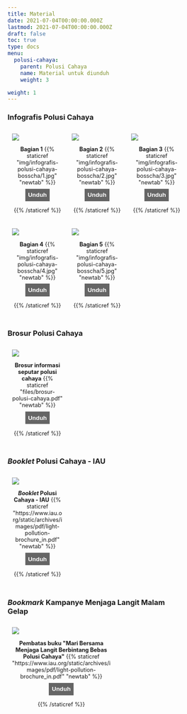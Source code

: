 ```yaml
---
title: Material
date: 2021-07-04T00:00:00.000Z
lastmod: 2021-07-04T00:00:00.000Z
draft: false
toc: true
type: docs
menu:
  polusi-cahaya:
    parent: Polusi Cahaya
    name: Material untuk diunduh
    weight: 3

weight: 1
---
```

### Infografis Polusi Cahaya

<div class="row">
  <div class="column">
        <img src="/img/infografis-polusi-cahaya-bosscha/1-red.jpg"></img>
        <p style="font-size: .9em" class="showmore">
        <b>Bagian 1</b> {{% staticref "img/infografis-polusi-cahaya-bosscha/1.jpg" "newtab" %}}<button>Unduh</button>{{% /staticref %}} <br>
        </p>
  </div>
  <div class="column">
        <img src="/img/infografis-polusi-cahaya-bosscha/2-red.jpg"></img>
        <p style="font-size: .9em" class="showmore">
        <b>Bagian 2</b> {{% staticref "img/infografis-polusi-cahaya-bosscha/2.jpg" "newtab" %}}<button>Unduh</button>{{% /staticref %}} <br>
        </p>
  </div>
  <div class="column">
        <img src="/img/infografis-polusi-cahaya-bosscha/3-red.jpg"></img>
        <p style="font-size: .9em" class="showmore">
        <b>Bagian 3</b> {{% staticref "img/infografis-polusi-cahaya-bosscha/3.jpg" "newtab" %}}<button>Unduh</button>{{% /staticref %}} <br>
        </p>
  </div>
</div>
<div class="row">
  <div class="column">
        <img src="/img/infografis-polusi-cahaya-bosscha/4-red.jpg"></img>
        <p style="font-size: .9em" class="showmore">
        <b>Bagian 4</b> {{% staticref "img/infografis-polusi-cahaya-bosscha/4.jpg" "newtab" %}}<button>Unduh</button>{{% /staticref %}} <br>
        </p>
  </div>
  <div class="column">
        <img src="/img/infografis-polusi-cahaya-bosscha/5-red.jpg"></img>
        <p style="font-size: .9em" class="showmore">
        <b>Bagian 5</b> {{% staticref "img/infografis-polusi-cahaya-bosscha/5.jpg" "newtab" %}}<button>Unduh</button>{{% /staticref %}} <br>
        </p>
  </div>
  <div class="column">
  </div>
</div>

<!-- * {{% staticref "img/infografis-polusi-cahaya-bosscha/1.jpg" "newtab" %}}Bagian 1{{% /staticref %}}
* {{% staticref "img/infografis-polusi-cahaya-bosscha/2.jpg" "newtab" %}}Bagian 2{{% /staticref %}}
* {{% staticref "img/infografis-polusi-cahaya-bosscha/3.jpg" "newtab" %}}Bagian 3{{% /staticref %}}
* {{% staticref "img/infografis-polusi-cahaya-bosscha/4.jpg" "newtab" %}}Bagian 4{{% /staticref %}}
* {{% staticref "img/infografis-polusi-cahaya-bosscha/5.jpg" "newtab" %}}Bagian 5{{% /staticref %}} -->

### Brosur Polusi Cahaya

<div class="row">
  <div class="column">
        <img src="/img/cover-brosur-polusi-cahaya.jpg"></img>
        <p style="font-size: .9em" class="showmore">
        <b>Brosur informasi seputar polusi cahaya</b> {{% staticref "files/brosur-polusi-cahaya.pdf" "newtab" %}}<button>Unduh</button>{{% /staticref %}} <br>
        </p>
  </div>
</div>

<!-- {{<figure src="/img/cover-brosur-polusi-cahaya.jpg" width="25%">}} -->

<!-- * {{% staticref "files/brosur-polusi-cahaya.pdf" "newtab" %}}Brosur Informasi Seputar Polusi Cahaya{{% /staticref %}} -->

### *Booklet* Polusi Cahaya - IAU
<div class="row">
  <div class="column">
        <img src="/img/cover-booklet-polusi-cahaya.jpg"></img>
        <p style="font-size: .9em" class="showmore">
        <b><i>Booklet</i> Polusi Cahaya - IAU</b> {{% staticref "https://www.iau.org/static/archives/images/pdf/light-pollution-brochure_in.pdf" "newtab" %}}<button>Unduh</button>{{% /staticref %}} <br>
        </p>
  </div>
</div>
<!-- {{<figure src="/img/cover-booklet-polusi-cahaya.jpg" width="25%">}} -->

<!-- * <a href="https://www.iau.org/static/archives/images/pdf/light-pollution-brochure_in.pdf" target="_blank">*Booklet* Polusi Cahaya versi Bahasa Indonesia</a> -->

### *Bookmark* Kampanye Menjaga Langit Malam Gelap
<div class="row">
  <div class="column-2">
        <img src="/img/bookmark2019-red.jpg"></img>
        <p style="font-size: .9em" class="showmore">
        <b>Pembatas buku "Mari Bersama Menjaga Langit Berbintang Bebas Polusi Cahaya"</b> {{% staticref "https://www.iau.org/static/archives/images/pdf/light-pollution-brochure_in.pdf" "newtab" %}}<button>Unduh</button>{{% /staticref %}} <br>
        </p>
  </div>
</div>

<!-- {{<figure src="/img/bookmark2019-red.jpg" width="60%">}}

* {{% staticref "img/bookmark2019.png" "newtab"%}}Pembatas buku "Mari Bersama Menjaga Langit Berbintang Bebas Polusi Cahaya"{{% /staticref %}} -->

<style>
* {
  box-sizing: border-box;
}

/* Create three equal columns that floats next to each other */
.column {
  float: left;
  width: 33.33%;
  padding: 10px;
  /* text-align: justify;
  text-justify: inter-word; */
  }

  .column-2 {
  float: left;
  width: 60%;
  padding: 10px;
  /* text-align: justify;
  text-justify: inter-word; */
  }

/* Clear floats after the columns */
.row:after {
  content: "";
  display: table;
  clear: both;
}

.showmore {
  font-size: 0.8em;
  text-align: center;
}

.showmore .more, .showmore.show .dots {
  display: none
}

.showmore.show .more {
  display: inline
}

.showmore button {
  cursor: pointer;
  display: block;
  margin-top: 0.5em;
  margin-bottom: 1em;
  font-weight: bold;
  background-color: #656565;
  color: white;
  border: none;
  outline: none;
  padding: 0.5em;
  /* set margin to auto for centered button */
  margin-left: auto;
  margin-right: auto;
}
</style>